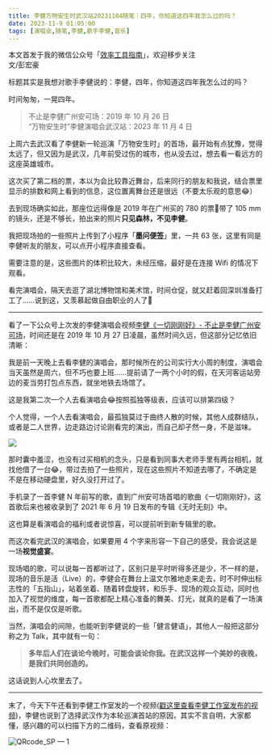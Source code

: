 ```yaml
---
title: 李健万物安生时武汉站20231104随笔｜四年，你知道这四年我怎么过的吗？   
date: 2023-11-9 01:05:00               
tags: [演唱会,随笔,李健,歌手李健,音乐]                                                                               
---
```

本文首发于我的微信公众号「[效率工具指南](https://mp.weixin.qq.com/s/yHw85EIJDnfYok1RXJ-geA)」，欢迎移步关注         
文/彭宏豪  


标题其实是我想对歌手李健说的：李健，四年，你知道这四年我怎么过的吗？   

时间匆匆，一晃四年。    

> 不止是李健广州安可场：2019 年 10 月 26 日    
> “万物安生时”李健演唱会武汉站：2023 年 11 月 4 日 


上周六去武汉看了李健新一轮巡演「万物安生时」的首场，最开始有点犹豫，觉得太远了，但又因为是武汉，几年前受过伤的城市，也从没去过，想去看一看远方的这座英雄城市。  

这次买了第二档的票，本以为会比较靠近舞台，后来同行的朋友和我说，结合票里显示的排数和网上看到的信息，这位置离舞台还是很远（不要太乐观的意思😂）      

去到现场确实如此，那座位远得像是 2019 年在广州买的 780 的票🎫带了 105 mm 的镜头，还是不够长，拍出来的照片**只见森林，不见李健**。       

我把现场拍的一些照片上传到了小程序「**墨问便签**」里，一共 63 张，这里有同是李健听友的朋友，可以点开小程序直接查看。  

需要注意的是，这些图片的体积比较大，未经压缩，最好是在连接 Wifi 的情况下观看。    




看完演唱会，隔天去逛了湖北博物馆和美术馆，时间仓促，就又赶着回深圳准备打工了……说到这，又羡慕起做自由职业的人了🥹      

---   

看了一下公众号上次发的李健演唱会视频[李健《一切刚刚好》- 不止是李健广州安可场](https://mp.weixin.qq.com/s?__biz=MzAxMjY0NTY5OA==&mid=2649880755&idx=1&sn=a9b19d5e524d7c98c5f92e9f6822571c&chksm=83abfc9eb4dc7588111b0bb01d1242d379b708ee83b04321067fc6df41576b2325d3e7f6331a&token=1254287458&lang=zh_CN#rd)，时间还是在 2019 年 10 月 27 日凌晨，虽然时间久远，但这部分记忆依旧清晰：  

我是前一天晚上去看李健的演唱会，那时候所在的公司实行大小周的制度，演唱会当天虽然是周六，但不巧也要上班……提前请了一两个小时的假，在天河客运站旁边的麦当劳打包点东西，就坐地铁去场馆了。  

这是我第二次一个人去看演唱会😂按照孤独等级表，应该可以排第四级？      

个人觉得，一个人去看演唱会，最孤独莫过于曲终人散的时候，其他人成群结队，或者是二人世界，边走路边讨论刚看完的演出，而自己却孑然一身，不是滋味。    

![](https://article-picbed-1302715071.cos.ap-guangzhou.myqcloud.com/2023/11/10/16994581100180.jpg)

那时囊中羞涩，也没有过买相机的念头，只是看到同事大老师手里有两台相机，就找他借了一台😂，带过去拍了一些照片，现在这些照片不知道去哪了，不确定是不是在移动硬盘里，好久没打开过了。    

手机录了一首李健 N 年前写的歌，直到广州安可场首唱的歌曲《一切刚刚好》，这首歌后来也被收录到了 2021 年 6 月 19 日发布的专辑《无时无刻》中。  

这也算是看演唱会的福利或者说惊喜，可以提前听到新专辑里的歌。  

而这次看完武汉的演唱会，如果要用 4 个字来形容一下自己的感受，我会说这是一场**视觉盛宴**。   

现场唱的歌，可以说每一首都听过了，区别只是平时听得多还是少，不一样的是，现场的音乐是活（Live）的，李健会在舞台上温文尔雅地走来走去，时不时伸出标志性的「五指山」，站着坐着、随着转盘旋转，和乐手、现场的观众互动，同时也加入了视觉的维度，每一首歌都配上精心准备的舞美、灯光，就真的是看了一场演出，而不是仅仅是听歌。   

当然，演唱会的间隙，也能听到李健说的一些「健言健语」，其他人一般把这部分称之为 Talk，其中就有一句：   

> **多年后人们在谈论今晚时，可能会谈论你我。在武汉这样一个美妙的夜晚，是我们共同创造的。** 

这话说到人心坎里去了。   

---

末了，今天下午还看到李健工作室发的一个视频([戳这里查看李健工作室发布的视频](https://weibo.com/5575842802/NrLi3aP8a?pagetype=profilefeed))，李健也说到了选择武汉作为本轮巡演首站的原因，其实不言自明，大家都懂，感兴趣的可以扫描下方的二维码，查看原视频：   

![QRcode_SP — 1](https://article-picbed-1302715071.cos.ap-guangzhou.myqcloud.com/2023/11/10/qrcodesp--1.jpg)    











